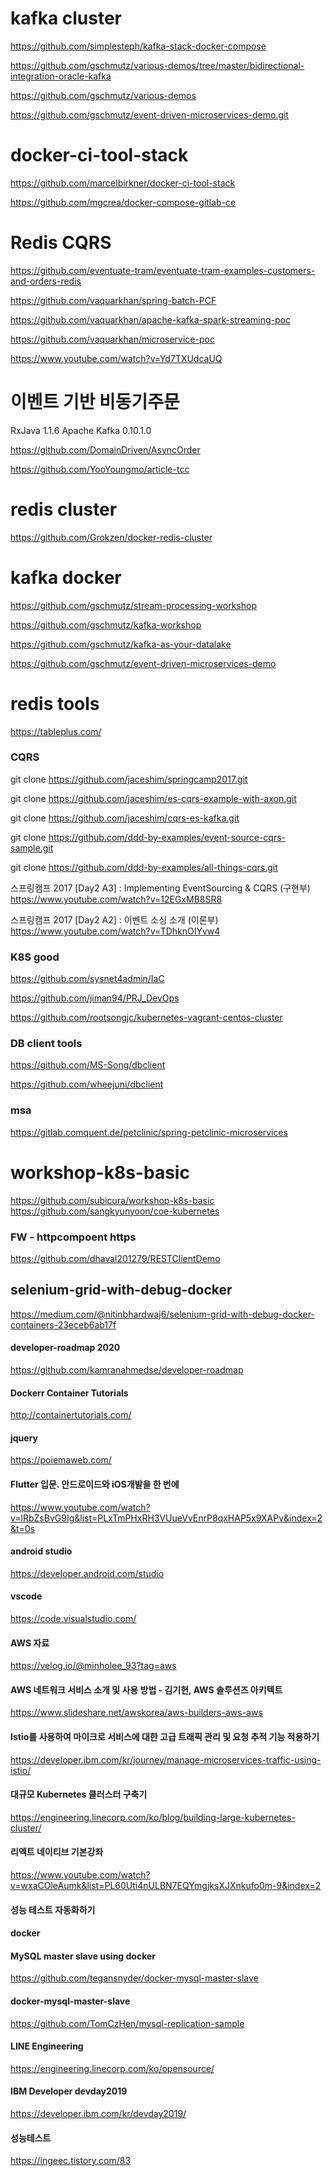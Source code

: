 # kafka cluster

https://github.com/simplesteph/kafka-stack-docker-compose

https://github.com/gschmutz/various-demos/tree/master/bidirectional-integration-oracle-kafka

https://github.com/gschmutz/various-demos

https://github.com/gschmutz/event-driven-microservices-demo.git


# docker-ci-tool-stack
https://github.com/marcelbirkner/docker-ci-tool-stack

https://github.com/mgcrea/docker-compose-gitlab-ce


# Redis CQRS
https://github.com/eventuate-tram/eventuate-tram-examples-customers-and-orders-redis

https://github.com/vaquarkhan/spring-batch-PCF

https://github.com/vaquarkhan/apache-kafka-spark-streaming-poc

https://github.com/vaquarkhan/microservice-poc

https://www.youtube.com/watch?v=Yd7TXUdcaUQ

# 이벤트 기반 비동기주문 
RxJava 1.1.6
Apache Kafka 0.10.1.0

https://github.com/DomainDriven/AsyncOrder

https://github.com/YooYoungmo/article-tcc

#  redis cluster
https://github.com/Grokzen/docker-redis-cluster


# kafka docker

https://github.com/gschmutz/stream-processing-workshop

https://github.com/gschmutz/kafka-workshop

https://github.com/gschmutz/kafka-as-your-datalake

https://github.com/gschmutz/event-driven-microservices-demo

# redis tools
https://tableplus.com/

### CQRS

git clone https://github.com/jaceshim/springcamp2017.git

git clone https://github.com/jaceshim/es-cqrs-example-with-axon.git

git clone https://github.com/jaceshim/cqrs-es-kafka.git

git clone https://github.com/ddd-by-examples/event-source-cqrs-sample.git

git clone https://github.com/ddd-by-examples/all-things-cqrs.git


스프링캠프 2017 [Day2 A3] : Implementing EventSourcing & CQRS (구현부)
https://www.youtube.com/watch?v=12EGxMB8SR8

스프링캠프 2017 [Day2 A2] : 이벤트 소싱 소개 (이론부)
https://www.youtube.com/watch?v=TDhknOIYvw4


### K8S good 
https://github.com/sysnet4admin/IaC

https://github.com/jiman94/PRJ_DevOps

https://github.com/rootsongjc/kubernetes-vagrant-centos-cluster

### DB client tools 
https://github.com/MS-Song/dbclient

https://github.com/wheejuni/dbclient


### msa 
https://gitlab.comquent.de/petclinic/spring-petclinic-microservices


# workshop-k8s-basic
https://github.com/subicura/workshop-k8s-basic
https://github.com/sangkyunyoon/coe-kubernetes


### FW - httpcompoent https 
https://github.com/dhaval201279/RESTClientDemo


## selenium-grid-with-debug-docker
https://medium.com/@nitinbhardwaj6/selenium-grid-with-debug-docker-containers-23eceb6ab17f


#### developer-roadmap 2020
https://github.com/kamranahmedse/developer-roadmap

#### Dockerr Container Tutorials
http://containertutorials.com/

#### jquery 
https://poiemaweb.com/

#### Flutter 입문. 안드로이드와 iOS개발을 한 번에
https://www.youtube.com/watch?v=lRbZsBvG9Ig&list=PLxTmPHxRH3VUueVvEnrP8qxHAP5x9XAPv&index=2&t=0s

#### android studio
https://developer.android.com/studio

#### vscode 
https://code.visualstudio.com/

#### AWS 자료 
https://velog.io/@minholee_93?tag=aws


#### AWS 네트워크 서비스 소개 및 사용 방법 - 김기현, AWS 솔루션즈 아키텍트
https://www.slideshare.net/awskorea/aws-builders-aws-aws


#### Istio를 사용하여 마이크로 서비스에 대한 고급 트래픽 관리 및 요청 추적 기능 적용하기
https://developer.ibm.com/kr/journey/manage-microservices-traffic-using-istio/

#### 대규모 Kubernetes 클러스터 구축기
https://engineering.linecorp.com/ko/blog/building-large-kubernetes-cluster/

#### 리엑트 네이티브 기본강좌
https://www.youtube.com/watch?v=wxaCOleAumk&list=PL60Uti4nULBN7EQYmgjksXJXnkufo0m-9&index=2

#### 성능 테스트 자동화하기


#### docker

#### MySQL master slave using docker 
https://github.com/tegansnyder/docker-mysql-master-slave

#### docker-mysql-master-slave
https://github.com/TomCzHen/mysql-replication-sample


#### LINE Engineering
https://engineering.linecorp.com/ko/opensource/

#### IBM Developer devday2019
https://developer.ibm.com/kr/devday2019/

#### 성능테스트 
https://ingeec.tistory.com/83
